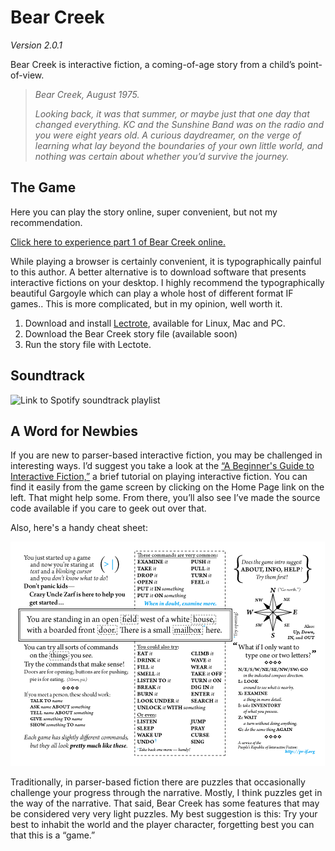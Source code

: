 # Bear Creek
*Version 2.0.1*

Bear Creek is interactive fiction, a coming-of-age story from a child’s point-of-view.

> *Bear Creek, August 1975.*
>
> *Looking back, it was that summer, or maybe just that one day that changed everything. KC and the Sunshine Band was on the radio and you were eight years old. A curious daydreamer, on the verge of learning what lay beyond the boundaries of your own little world, and nothing was certain about whether you’d survive the journey.*

## The Game

Here you can play the story online, super convenient, but not my recommendation.

[Click here to experience part 1 of Bear Creek online.](https://modes.io/bear-creek/)

While playing a browser is certainly convenient, it is typographically painful to this author.  A better alternative is to download software that presents interactive fictions on your desktop.  I highly recommend the typographically beautiful Gargoyle which can play a whole host of different format IF games.. This is more complicated, but in my opinion, well worth it.

1. Download and install [Lectrote](https://github.com/erkyrath/lectrote/releases), available for Linux, Mac and PC.
2. Download the Bear Creek story file (available soon)
3. Run the story file with Lectote.

## Soundtrack

![Link to Spotify soundtrack playlist]()

## A Word for Newbies

If you are new to parser-based interactive fiction, you may be challenged in interesting ways. I’d suggest you take a look at the [“A Beginner's Guide to Interactive Fiction,”](http://www.brasslantern.org/beginners/beginnersguide.html) a brief tutorial on playing interactive fiction. You can find it easily from the game screen by clicking on the Home Page link on the left. That might help some. From there, you’ll also see I’ve made the source code available if you care to geek out over that.

Also, here's a handy cheat sheet:

![IF Cheat Card](https://github.com/wmodes/bearcreek/blob/main/bearcreek.materials/play-if-card.png?raw=true)

Traditionally, in parser-based fiction there are puzzles that occasionally challenge your progress through the narrative. Mostly, I think puzzles get in the way of the narrative.  That said, Bear Creek has some features that may be considered very very light puzzles. My best suggestion is this: Try your best to inhabit the world and the player character, forgetting best you can that this is a “game.”
